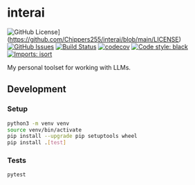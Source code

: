 # interai

![GitHub License](https://img.shields.io/github/license/Chippers255/interai)](https://github.com/Chippers255/interai/blob/main/LICENSE)
[![GitHub Issues](https://img.shields.io/github/issues/Chippers255/interai)](https://github.com/Chippers255/interai/issues)
[![Build Status](https://img.shields.io/github/actions/workflow/status/Chippers255/interai/python-package.yml?branch=main)](https://github.com/Chippers255/interai/actions/workflows/python-package.yml)
[![codecov](https://codecov.io/gh/Chippers255/interai/branch/main/graph/badge.svg?token=H3XAEWR13D)](https://codecov.io/gh/Chippers255/interai)
[![Code style: black](https://img.shields.io/badge/code%20style-black-000000.svg)](https://github.com/psf/black)
[![Imports: isort](https://img.shields.io/badge/%20imports-isort-%231674b1?style=flat&labelColor=ef8336)](https://pycqa.github.io/isort/)

My personal toolset for working with LLMs.

## Development

### Setup
```bash
python3 -m venv venv
source venv/bin/activate
pip install --upgrade pip setuptools wheel
pip install .[test]
```

### Tests
```bash
pytest
```